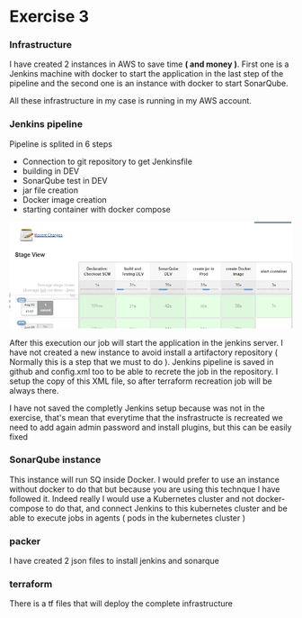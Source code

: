 # Exercise 3

### Infrastructure

I have created 2 instances in AWS to save time **( and money )**. First one is a Jenkins machine with docker to start the application in the last step of the pipeline and the second one is an instance with docker to start SonarQube. 

All these infrastructure in my case is running in my AWS account. 

### Jenkins pipeline

Pipeline is splited in 6 steps

- Connection to git repository to get Jenkinsfile
- building in DEV
- SonarQube test in DEV 
- jar file creation
- Docker image creation
- starting container with docker compose

![Pipeline](pipeline.png)

After this execution our job will start the application in the jenkins server. I have not created a new instance to avoid install a artifactory repository ( Normally this is a step that we must to do ). Jenkins pipeline is saved in github and config.xml too to be able to recrete the job in the repository. I setup the copy of this XML file, so after terraform recreation job will be always there. 

I have not saved the completly Jenkins setup because was not in the exercise, that's mean that everytime that the insfrastructe is recreated we need to add again admin password and install plugins, but this can be easily fixed

### SonarQube instance

This instance will run SQ inside Docker. I would prefer to use an instance without docker to do that but because you are using this technque I have followed it. Indeed really I would use a Kubernetes cluster and not docker-compose to do that, and connect Jenkins to this kubernetes cluster and be able to execute jobs in agents ( pods in the kubernetes cluster )

### packer

I have created 2 json files to install jenkins and sonarque

### terraform

There is a tf files that will deploy the complete infrastructure
